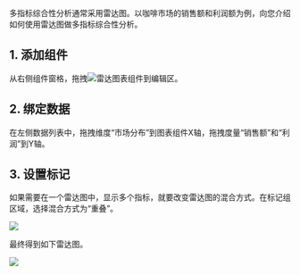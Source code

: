 多指标综合性分析通常采用雷达图。以咖啡市场的销售额和利润额为例，向您介绍如何使用雷达图做多指标综合性分析。

## 1. 添加组件
从右侧组件窗格，拖拽<img src="https://main.qcloudimg.com/raw/9545b1864f8a9c46a2eca10cc83d8e00.png"  style="margin:0;">雷达图表组件到编辑区。

## 2. 绑定数据
在左侧数据列表中，拖拽维度“市场分布”到图表组件X轴，拖拽度量“销售额”和“利润”到Y轴。

## 3. 设置标记
如果需要在一个雷达图中，显示多个指标，就要改变雷达图的混合方式。在标记组区域，选择混合方式为“重叠”。

![](https://main.qcloudimg.com/raw/1ac789f2f7b5e528148771d9275d0e18.png)

最终得到如下雷达图。

![](https://main.qcloudimg.com/raw/6e7db3120e9343438d07acade28594c7.png)
